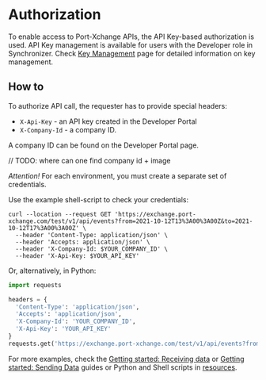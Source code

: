# Authorization

To enable access to Port-Xchange APIs, the API Key-based authorization is used.
API Key management is available for users with the Developer role in Synchronizer. 
Check [Key Management](/key-management.md) page for detailed information on key management.

## How to

To authorize API call, the requester has to provide special headers:

- `X-Api-Key` - an API key created in the Developer Portal
- `X-Company-Id` - a company ID.

A company ID can be found on the Developer Portal page.

// TODO: where can one find company id + image

*Attention!* 
For each environment, you must create a separate set of credentials.

Use the example shell-script to check your credentials:

```shell
curl --location --request GET 'https://exchange.port-xchange.com/test/v1/api/events?from=2021-10-12T13%3A00%3A00Z&to=2021-10-12T17%3A00%3A00Z' \
  --header 'Content-Type: application/json' \ 
  --header 'Accepts: application/json' \
  --header 'X-Company-Id: $YOUR_COMPANY_ID' \
  --header 'X-Api-Key: $YOUR_API_KEY'
```

Or, alternatively, in Python:

```python
import requests

headers = {
  'Content-Type': 'application/json',
  'Accepts': 'application/json',
  'X-Company-Id': 'YOUR_COMPANY_ID',
  'X-Api-Key': 'YOUR_API_KEY'
}
requests.get('https://exchange.port-xchange.com/test/v1/api/events?from=2021-10-12T13%3A00%3A00Z&to=2021-10-12T17%3A00%3A00Z', headers = headers)
```

For more examples, check the [Getting started: Receiving data](/receiving-data/index.md) or [Getting started: Sending Data](/sending-data/index.md) guides or Python and Shell scripts in [resources](/resources).
